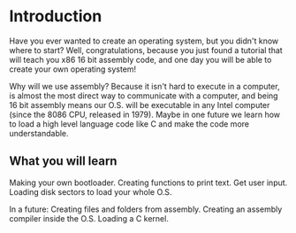# Introduction
Have you ever wanted to create an operating system, but you didn't know where to start? Well, congratulations, because you just found a tutorial that will teach you x86 16 bit assembly code, and one day you will be able to create your own operating system!

Why will we use assembly? Because it isn't hard to execute in a computer, is almost the most direct way to communicate with a computer, and being 16 bit assembly means our O.S. will be executable in any Intel computer (since the 8086 CPU, released in 1979).
Maybe in one future we learn how to load a high level language code like C and make the code more understandable.

## What you will learn

Making your own bootloader.
Creating functions to print text.
Get user input.
Loading disk sectors to load your whole O.S.

In a future:
Creating files and folders from assembly.
Creating an assembly compiler inside the O.S.
Loading a C kernel.
